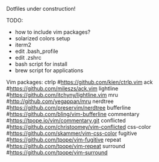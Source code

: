 Dotfiles under construction!

TODO:
- how to include vim packages?
- solarized colors setup
- iterm2
- edit .bash_profile
- edit .zshrc
- bash script for install
- brew script for applications


Vim packages:
ctrlp #https://github.com/kien/ctrlp.vim
ack #https://github.com/mileszs/ack.vim
lightline #https://github.com/itchyny/lightline.vim
mru #http://github.com/yegappan/mru
nerdtree #https://github.com/preservim/nerdtree
bufferline #https://github.com/bling/vim-bufferline
commentary #https://tpope.io/vim/commentary.git
conflicted #https://github.com/christoomey/vim-conflicted
css-color #https://github.com/skammer/vim-css-color
fugitive #https://github.com/tpope/vim-fugitive
repeat #https://github.com/tpope/vim-repeat
surround #https://github.com/tpope/vim-surround
